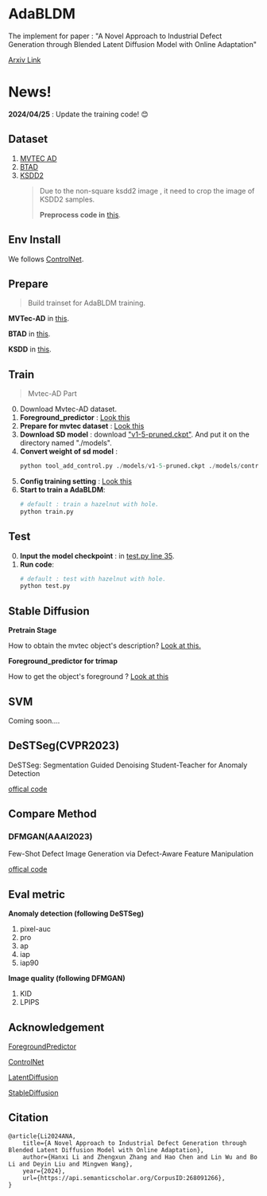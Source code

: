 # AdaBLDM
The implement for paper : "A Novel Approach to Industrial Defect Generation through Blended Latent Diffusion Model with Online Adaptation" 

[Arxiv Link](https://arxiv.org/abs/2402.19330)

# News!
**2024/04/25** : Update the training code!  :blush:



## Dataset
1. [MVTEC AD](https://www.mvtec.com/company/research/datasets/mvtec-ad)
2. [BTAD](http://avires.dimi.uniud.it/papers/btad/btad.zip)
3. [KSDD2](https://www.vicos.si/resources/kolektorsdd2/)
    > Due to the non-square ksdd2 image   , it need to crop the image of KSDD2 samples. 
    >
    >**Preprocess code in** [this](./prepare).

## Env Install
We follows [ControlNet](https://github.com/lllyasviel/ControlNet/blob/main/README.md?plain=1#L63-L64).

## Prepare
> Build trainset for AdaBLDM training. 

**MVTec-AD** in [this](./prepare//mvtec/readme.md).

**BTAD** in [this](./prepare//btad/readme.md).

**KSDD** in [this](./prepare/btad/readme.md).

## Train
> Mvtec-AD Part
0. Download Mvtec-AD dataset.
1. **Foreground_predictor** : [Look this](./foreground_predictor//Tutorial.md)
2. **Prepare for mvtec dataset** : [Look this](./prepare/mvtec//readme.md)
3. **Download SD model** : download ["v1-5-pruned.ckpt"](https://huggingface.co/runwayml/stable-diffusion-v1-5/tree/main). And put it on the directory named "./models".
4. **Convert weight of sd model** : 
   ```python
   python tool_add_control.py ./models/v1-5-pruned.ckpt ./models/control_sd15_ini.ckpt
   ```
5. **Config training setting** : [Look this](./config.py)
6. **Start to train a AdaBLDM**:
    ```python
    # default : train a hazelnut with hole.
    python train.py
    ```

## Test
0. **Input the model checkpoint** :  in [test.py line 35](./test.py).
1. **Run code**:
    ```python
    # default : test with hazelnut with hole.
    python test.py
    ```



## Stable Diffusion 

**Pretrain Stage**

How to obtain the mvtec object's description?
[Look at this.](https://github.com/GrandpaXun242/Img2Text)

**Foreground_predictor for trimap**

How to get the object's foreground ?
[Look at this](./foreground_predictor/)

## SVM
Coming soon....
## DeSTSeg(CVPR2023)
DeSTSeg: Segmentation Guided Denoising Student-Teacher for Anomaly Detection

[offical code](https://github.com/apple/ml-destseg)

## Compare Method
### DFMGAN(AAAI2023)
Few-Shot Defect Image Generation via Defect-Aware Feature Manipulation

[offical code](https://github.com/Ldhlwh/DFMGAN)

## Eval metric
**Anomaly detection (following DeSTSeg)**
1. pixel-auc
2. pro
3. ap
4. iap
5. iap90

**Image quality (following DFMGAN)**
1. KID
2. LPIPS
## Acknowledgement
[ForegroundPredictor](https://github.com/flyinghu123/CPR)

[ControlNet](https://github.com/lllyasviel/ControlNet)

[LatentDiffusion](https://github.com/CompVis/latent-diffusion)

[StableDiffusion](https://github.com/CompVis/stable-diffusion)




## Citation
```shell
@article{Li2024ANA,
    title={A Novel Approach to Industrial Defect Generation through Blended Latent Diffusion Model with Online Adaptation},
    author={Hanxi Li and Zhengxun Zhang and Hao Chen and Lin Wu and Bo Li and Deyin Liu and Mingwen Wang},
    year={2024},
    url={https://api.semanticscholar.org/CorpusID:268091266},
}
```





